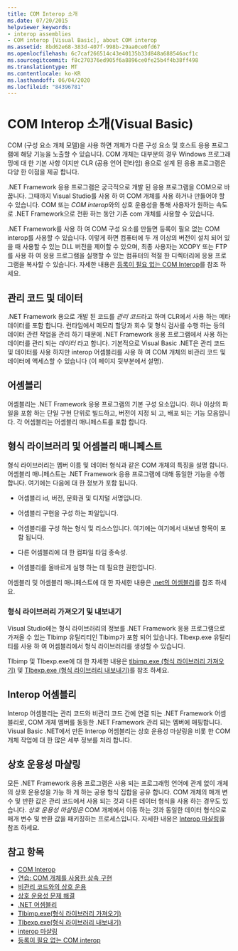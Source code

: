 ```yaml
---
title: COM Interop 소개
ms.date: 07/20/2015
helpviewer_keywords:
- interop assemblies
- COM interop [Visual Basic], about COM interop
ms.assetid: 8bd62e68-383d-407f-998b-29aa0ce0fd67
ms.openlocfilehash: 6c7caf266514c43e40135b33d848a688546acf1c
ms.sourcegitcommit: f8c270376ed905f6a8896ce0fe25b4f4b38ff498
ms.translationtype: MT
ms.contentlocale: ko-KR
ms.lasthandoff: 06/04/2020
ms.locfileid: "84396781"
---
```

# <a name="introduction-to-com-interop-visual-basic"></a>COM Interop 소개(Visual Basic)
COM (구성 요소 개체 모델)을 사용 하면 개체가 다른 구성 요소 및 호스트 응용 프로그램에 해당 기능을 노출할 수 있습니다. COM 개체는 대부분의 경우 Windows 프로그래밍에 대 한 기본 사항 이지만 CLR (공용 언어 런타임) 용으로 설계 된 응용 프로그램은 다양 한 이점을 제공 합니다.  
  
 .NET Framework 응용 프로그램은 궁극적으로 개발 된 응용 프로그램을 COM으로 바꿉니다. 그때까지 Visual Studio를 사용 하 여 COM 개체를 사용 하거나 만들어야 할 수 있습니다. COM 또는 *COM interop*와의 상호 운용성을 통해 사용자가 원하는 속도로 .NET Framework으로 전환 하는 동안 기존 com 개체를 사용할 수 있습니다.  
  
 .NET Framework를 사용 하 여 COM 구성 요소를 만들면 등록이 필요 없는 COM interop를 사용할 수 있습니다. 이렇게 하면 컴퓨터에 두 개 이상의 버전이 설치 되어 있을 때 사용할 수 있는 DLL 버전을 제어할 수 있으며, 최종 사용자는 XCOPY 또는 FTP를 사용 하 여 응용 프로그램을 실행할 수 있는 컴퓨터의 적절 한 디렉터리에 응용 프로그램을 복사할 수 있습니다. 자세한 내용은 [등록이 필요 없는 COM Interop](../../../framework/interop/registration-free-com-interop.md)를 참조 하세요.  
  
## <a name="managed-code-and-data"></a>관리 코드 및 데이터  
 .NET Framework 용으로 개발 된 코드를 *관리 코드*라고 하며 CLR에서 사용 하는 메타 데이터를 포함 합니다. 런타임에서 메모리 할당과 회수 및 형식 검사를 수행 하는 등의 데이터 관련 작업을 관리 하기 때문에 .NET Framework 응용 프로그램에서 사용 하는 데이터를 관리 되는 *데이터* 라고 합니다. 기본적으로 Visual Basic .NET은 관리 코드 및 데이터를 사용 하지만 interop 어셈블리를 사용 하 여 COM 개체의 비관리 코드 및 데이터에 액세스할 수 있습니다 (이 페이지 뒷부분에서 설명).  
  
## <a name="assemblies"></a>어셈블리  
 어셈블리는 .NET Framework 응용 프로그램의 기본 구성 요소입니다. 하나 이상의 파일을 포함 하는 단일 구현 단위로 빌드하고, 버전이 지정 되 고, 배포 되는 기능 모음입니다. 각 어셈블리는 어셈블리 매니페스트를 포함 합니다.  
  
## <a name="type-libraries-and-assembly-manifests"></a>형식 라이브러리 및 어셈블리 매니페스트  
 형식 라이브러리는 멤버 이름 및 데이터 형식과 같은 COM 개체의 특징을 설명 합니다. 어셈블리 매니페스트는 .NET Framework 응용 프로그램에 대해 동일한 기능을 수행 합니다. 여기에는 다음에 대 한 정보가 포함 됩니다.  
  
- 어셈블리 id, 버전, 문화권 및 디지털 서명입니다.  
  
- 어셈블리 구현을 구성 하는 파일입니다.  
  
- 어셈블리를 구성 하는 형식 및 리소스입니다. 여기에는 여기에서 내보낸 항목이 포함 됩니다.  
  
- 다른 어셈블리에 대 한 컴파일 타임 종속성.  
  
- 어셈블리를 올바르게 실행 하는 데 필요한 권한입니다.  
  
 어셈블리 및 어셈블리 매니페스트에 대 한 자세한 내용은 [.net의 어셈블리](../../../standard/assembly/index.md)를 참조 하세요.  
  
### <a name="importing-and-exporting-type-libraries"></a>형식 라이브러리 가져오기 및 내보내기  
 Visual Studio에는 형식 라이브러리의 정보를 .NET Framework 응용 프로그램으로 가져올 수 있는 Tlbimp 유틸리티인 Tlbimp가 포함 되어 있습니다. Tlbexp.exe 유틸리티를 사용 하 여 어셈블리에서 형식 라이브러리를 생성할 수 있습니다.  
  
 Tlbimp 및 Tlbexp.exe에 대 한 자세한 내용은 [tlbimp.exe (형식 라이브러리 가져오기)](../../../framework/tools/tlbimp-exe-type-library-importer.md) 및 [Tlbexp.exe (형식 라이브러리 내보내기)](../../../framework/tools/tlbexp-exe-type-library-exporter.md)를 참조 하세요.  
  
## <a name="interop-assemblies"></a>Interop 어셈블리  
 Interop 어셈블리는 관리 코드와 비관리 코드 간에 연결 되는 .NET Framework 어셈블리로, COM 개체 멤버를 동등한 .NET Framework 관리 되는 멤버에 매핑합니다. Visual Basic .NET에서 만든 Interop 어셈블리는 상호 운용성 마샬링을 비롯 한 COM 개체 작업에 대 한 많은 세부 정보를 처리 합니다.  
  
## <a name="interoperability-marshaling"></a>상호 운용성 마샬링  
 모든 .NET Framework 응용 프로그램은 사용 되는 프로그래밍 언어에 관계 없이 개체의 상호 운용성을 가능 하 게 하는 공용 형식 집합을 공유 합니다. COM 개체의 매개 변수 및 반환 값은 관리 코드에서 사용 되는 것과 다른 데이터 형식을 사용 하는 경우도 있습니다. *상호 운용성 마샬링은* COM 개체에서 이동 하는 것과 동일한 데이터 형식으로 매개 변수 및 반환 값을 패키징하는 프로세스입니다. 자세한 내용은 [Interop 마샬링](../../../framework/interop/interop-marshaling.md)을 참조 하세요.  
  
## <a name="see-also"></a>참고 항목

- [COM Interop](index.md)
- [연습: COM 개체를 사용한 상속 구현](walkthrough-implementing-inheritance-with-com-objects.md)
- [비관리 코드와의 상호 운용](../../../framework/interop/index.md)
- [상호 운용성 문제 해결](troubleshooting-interoperability.md)
- [.NET 어셈블리](../../../standard/assembly/index.md)
- [Tlbimp.exe(형식 라이브러리 가져오기)](../../../framework/tools/tlbimp-exe-type-library-importer.md)
- [Tlbexp.exe(형식 라이브러리 내보내기)](../../../framework/tools/tlbexp-exe-type-library-exporter.md)
- [interop 마샬링](../../../framework/interop/interop-marshaling.md)
- [등록이 필요 없는 COM interop](../../../framework/interop/registration-free-com-interop.md)
